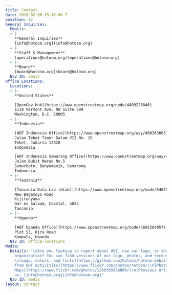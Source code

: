 ```yaml
---
title: Contact
date: 2018-02-06 15:16:00 Z
position: 12
General Inquiries:
  Emails:
  - |-
    **General Inquiries**
    [info@hotosm.org](info@hotosm.org)
  - |-
    **Staff & Management**
    [operations@hotosm.org](operations@hotosm.org)
  - |-
    **Board**
    [board@hotosm.org](board@hotosm.org)
  Nav ID: email
Office Locations:
  Locations:
  - |-
    **United States**

    [OpenGov Hub](https://www.openstreetmap.org/node/4489226846)
    1110 Vermont Ave. NW Suite 500
    Washington, D.C. 20005
  - |-
    **Indonesia**

    [HOT Indonesia Office](https://www.openstreetmap.org/way/480363603)
    Jalan Tebet Timur Dalam VII No. 15
    Tebet, Jakarta 12820
    Indonesia

    [HOT Indonesia Semarang Office](https://www.openstreetmap.org/way/477532474)
    Jalan Bukit Merak No.5
    Sumurboto, Banyumanik, Semarang
    Indonesia
  - |-
    **Tanzania**

    [Tanzania Data Lab (dLab)](https://www.openstreetmap.org/node/5467972321)
    New Bagamoyo Road
    Kijitonyama
    Dar es Salaam, Coastal, 4023
    Tanzania
  - |-
    **Uganda**

    [HOT Uganda Office](https://www.openstreetmap.org/node/5601564057)
    Plot 53, Kira Road
    Kampala, Uganda
  Nav ID: office-locations
Media:
  Details: "\nAre you looking to report about HOT, use our logo, or share about the
    organization? You can find versions of our logo, photos, and recent articles:\n
    \n[Logo, colors, and fonts](https://github.com/hotosm/hotosm-website/wiki/Colors-Fonts-and-Logo)\n[Photos
    from HOT activities](https://www.flickr.com/photos/hotosm/)\n[Photos from Missing
    Maps](https://www.flickr.com/photos/126636925@N06/)\n[Previous Articles](https://github.com/hotosm/hotosm-website/wiki/Media-Kit#previously-written-articles)\n\nContact
    us: [info@hotosm.org](info@hotosm.org)"
  Nav ID: media
layout: contact
---
```


